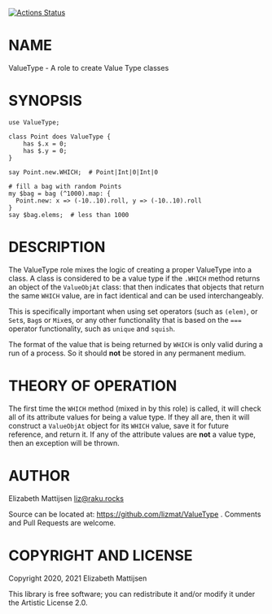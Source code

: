 [![Actions Status](https://github.com/lizmat/ValueType/workflows/test/badge.svg)](https://github.com/lizmat/ValueType/actions)

NAME
====

ValueType - A role to create Value Type classes

SYNOPSIS
========

    use ValueType;

    class Point does ValueType {
        has $.x = 0;
        has $.y = 0;
    }

    say Point.new.WHICH;  # Point|Int|0|Int|0

    # fill a bag with random Points
    my $bag = bag (^1000).map: {
      Point.new: x => (-10..10).roll, y => (-10..10).roll
    }
    say $bag.elems;  # less than 1000

DESCRIPTION
===========

The ValueType role mixes the logic of creating a proper ValueType into a class. A class is considered to be a value type if the `.WHICH` method returns an object of the `ValueObjAt` class: that then indicates that objects that return the same `WHICH` value, are in fact identical and can be used interchangeably.

This is specifically important when using set operators (such as `(elem)`, or `Set`s, `Bag`s or `Mix`es, or any other functionality that is based on the `===` operator functionality, such as `unique` and `squish`.

The format of the value that is being returned by `WHICH` is only valid during a run of a process. So it should **not** be stored in any permanent medium.

THEORY OF OPERATION
===================

The first time the `WHICH` method (mixed in by this role) is called, it will check all of its attribute values for being a value type. If they all are, then it will construct a `ValueObjAt` object for its `WHICH` value, save it for future reference, and return it. If any of the attribute values are **not** a value type, then an exception will be thrown.

AUTHOR
======

Elizabeth Mattijsen <liz@raku.rocks>

Source can be located at: https://github.com/lizmat/ValueType . Comments and Pull Requests are welcome.

COPYRIGHT AND LICENSE
=====================

Copyright 2020, 2021 Elizabeth Mattijsen

This library is free software; you can redistribute it and/or modify it under the Artistic License 2.0.

